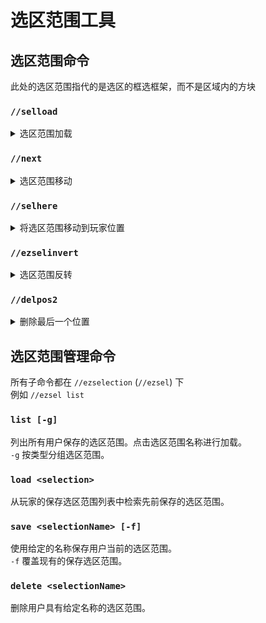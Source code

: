 # 选区范围工具

## 选区范围命令

此处的选区范围指代的是选区的框选框架，而不是区域内的方块

### `//selload`

<details>

<summary>选区范围加载</summary>

**`//selload [selection]`**\
_`//ezsel load` 的替代命令_

`//selload` 命令从玩家的保存选区范围列表中检索先前保存的选区范围。

* **Selection**: 一个先前保存的选区范围。

</details>

### `//next`

<details>

<summary>选区范围移动</summary>

**`//next <direction> <gap>`**

`//next` 命令将当前选区范围按其自身的大小向指定方向移动。

* **Direction** (默认值: 玩家瞄准方向): 指定选区范围移动的方向。如果未提供，默认移动到玩家瞄准的方向。
* **Gap** (默认值: 0): 一个可选参数，用于在当前选区范围位置和移动后的位置之间添加额外的间隙。

</details>

### `//selhere`

<details>

<summary>将选区范围移动到玩家位置</summary>

**`//selhere [selectionPosition]`**

**`别名: //seltome`**

`//selhere` 命令将当前选区范围移动到玩家的位置。

* **SelectionPosition** (默认值: POS1): 指定选区范围中的哪个点移动到玩家的位置。所有其他点将相对移动。
  * POS1 - 选区范围的“Pos1”，或convex/poly选区范围的第一个点。
  * POS2 - 选区范围的“Pos2”，或convex/poly选区范围的最后一个点。
  * CENTER - 选区范围的中心点。

</details>

### `//ezselinvert`

<details>

<summary>选区范围反转</summary>

**`//ezselinvert`**

**`别名: //selinvert`**

`//ezselinvert` 命令反转当前选区范围中的pos的顺序。\
这在convex选区范围中最为明显，因为在长方体选区范围中，pos1 和 pos2 只是交换位置，而在convex选区范围中，所有点的顺序将被反转。

</details>

### `//delpos2`

<details>

<summary>删除最后一个位置</summary>

**`//delpos2`**

**`别名: //-2`**

`//delpos2` 命令删除convex和poly选区范围的最后一个次要选区范围点。

</details>

## 选区范围管理命令

所有子命令都在 `//ezselection` (`//ezsel`) 下 \
例如 `//ezsel list`

### `list [-g]`

列出所有用户保存的选区范围。点击选区范围名称进行加载。\
`-g` 按类型分组选区范围。

### `load <selection>`

从玩家的保存选区范围列表中检索先前保存的选区范围。

### `save <selectionName> [-f]`

使用给定的名称保存用户当前的选区范围。\
`-f` 覆盖现有的保存选区范围。

### `delete <selectionName>`

删除用户具有给定名称的选区范围。
